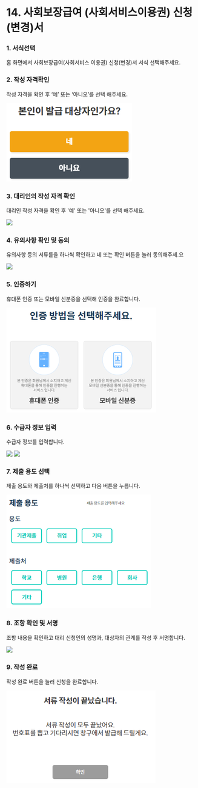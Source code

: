 # 14. 사회보장급여 (사회서비스이용권) 신청(변경)서

### 1. 서식선택

홈 화면에서 사회보장급여(사회서비스 이용권) 신청(변경)서 서식 선택해주세요.

### 2. 작성 자격확인

작성 자격을 확인 후 ‘예’ 또는 ‘아니오’를 선택 해주세요.

![](<../../.gitbook/assets/image (11).png>)

### 3.  대리인의 작성 자격 확인

대리인 작성 자격을 확인 후 '예' 또는 '아니오'를 선택 해주세요.

![](<../../.gitbook/assets/11. 한부모\_대리인 작성 자격 확인.png>)



### 4. 유의사항 확인 및 동의

유의사항 등의 서류를을 하나씩 확인하고 네 또는 확인 버튼을 눌러 동의해주세.요

![](<../../.gitbook/assets/11. 한부모\_유의사항.png>)

### 5. 인증하기

휴대폰 인증 또는 모바일 신분증을 선택해 인증을 완료합니다.



![](<../../.gitbook/assets/image (3).png>)

### 6. 수급자 정보 입력 <a href="#4." id="4."></a>

수급자 정보를 입력합니다.

![](<../../.gitbook/assets/11. 한부모\_수급자 정보 입력.png>) ![](<../../.gitbook/assets/11. 한부모\_수급자 정보 입력2.png>)

### 7. 제출 용도 선택

제출 용도와 제출처를 하나씩 선택하고 다음 버튼을 누릅니다.

![](<../../.gitbook/assets/image (7).png>)

### 8. 조항 확인 및 서명

조항 내용을 확인하고 대리 신청인의 성명과, 대상자의 관계를 작성 후 서명합니다.

![](<../../.gitbook/assets/11. 한부모\_조항내용.png>)

### 9. 작성 완료

작성 완료 버튼을 눌러 신청을 완료합니다.

![](<../../.gitbook/assets/image (4).png>)

